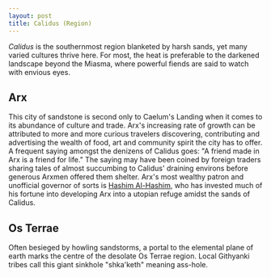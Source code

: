 ```yaml
---
layout: post
title: Calidus (Region)
---
```


*Calidus* is the southernmost region blanketed by harsh sands, yet many varied cultures thrive here. For most, the heat is preferable to the darkened landscape beyond the Miasma, where powerful fiends are said to watch with envious eyes.

## Arx

This city of sandstone is second only to Caelum's Landing when it comes to its abundance of culture and trade. Arx's increasing rate of growth can be attributed to more and more curious travelers discovering, contributing and advertising the wealth of food, art and community spirit the city has to offer. A frequent saying amongst the denizens of Calidus goes: "A friend made in Arx is a friend for life." The saying may have been coined by foreign traders sharing tales of almost succumbing to Calidus' draining environs before generous Arxmen offered them shelter. Arx's most wealthy patron and unofficial governor of sorts is [Hashim Al-Hashim](), who has invested much of his fortune into developing Arx into a utopian refuge amidst the sands of Calidus.

## Os Terrae

Often besieged by howling sandstorms, a portal to the elemental plane of earth marks the centre of the desolate Os Terrae region. Local Githyanki tribes call this giant sinkhole "shka'keth" meaning ass-hole.
